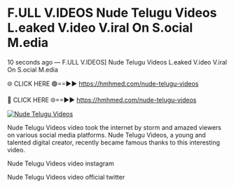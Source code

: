 # F.ULL V.IDEOS Nude Telugu Videos L.eaked V.ideo V.iral On S.ocial M.edia

10 seconds ago — F.ULL V.IDEOS] Nude Telugu Videos L.eaked V.ideo V.iral On S.ocial M.edia

🌐 CLICK HERE 🟢==►► https://hmhmed.com/nude-telugu-videos

🔴 CLICK HERE 🌐==►► https://hmhmed.com/nude-telugu-videos

[![Nude Telugu Videos](https://i.imgur.com/dJHk4Zq.gif)](https://hmhmed.com/nude-telugu-videos)

Nude Telugu Videos video took the internet by storm and amazed viewers on various social media platforms. Nude Telugu Videos, a young and talented digital creator, recently became famous thanks to this interesting video.

Nude Telugu Videos video instagram

Nude Telugu Videos video official twitter